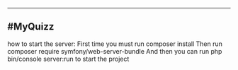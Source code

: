 -------------------------------------
#MyQuizz
-------------------------------------

how to start the server:
      First time you must run composer install 
      Then run composer require symfony/web-server-bundle
      And then you can run php bin/console server:run to start the project
      


